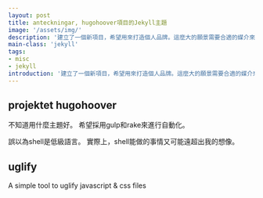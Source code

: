```yaml
---
layout: post
title: anteckningar, hugohoover項目的Jekyll主題
image: '/assets/img/'
description: '建立了一個新項目，希望用來打造個人品牌。這麼大的願景需要合適的媒介來展示。目前jekyll和github pages是最順手的。'
main-class: 'jekyll'
tags:
- misc
- jekyll
introduction: '建立了一個新項目，希望用來打造個人品牌。這麼大的願景需要合適的媒介來展示。目前jekyll和github pages是最順手的。'
---
```


## projektet hugohoover
不知道用什麼主題好。
希望採用gulp和rake來進行自動化。

誤以為shell是低級語言。
實際上，shell能做的事情又可能遠超出我的想像。

## uglify
A simple tool to uglify javascript &amp; css files